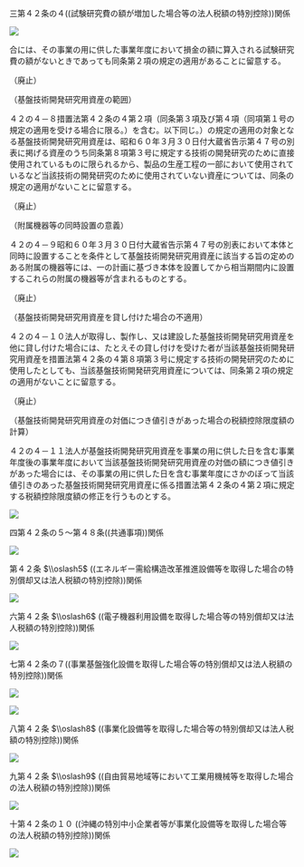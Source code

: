 三第４２条の４((試験研究費の額が増加した場合等の法人税額の特別控除))関係

![](https://www.nta.go.jp/tmp/871ec39e-fa2e-4ab4-9687-45bc7d2c1728/images/0473a66c37776937e1e20d1b996c5b181432599a6133dbe68f9d4c296864e483.jpg)

合には、その事業の用に供した事業年度において損金の額に算入される試験研究費の額がないときであっても同条第２項の規定の適用があることに留意する。

（廃止）

（基盤技術開発研究用資産の範囲）

４２の４－８措置法第４２条の４第２項（同条第３項及び第４項（同項第１号の規定の適用を受ける場合に限る。）を含む。以下同じ。）の規定の適用の対象となる基盤技術開発研究用資産は、昭和６０年３月３０日付大蔵省告示第４７号の別表に掲げる資産のうち同条第８項第３号に規定する技術の開発研究のために直接使用されているものに限られるから、製品の生産工程の一部において使用されているなど当該技術の開発研究のために使用されていない資産については、同条の規定の適用がないことに留意する。

（廃止）

（附属機器等の同時設置の意義）

４２の４－９昭和６０年３月３０日付大蔵省告示第４７号の別表において本体と同時に設置することを条件として基盤技術開発研究用資産に該当する旨の定めのある附属の機器等には、一の計画に基づき本体を設置してから相当期間内に設置するこれらの附属の機器等が含まれるものとする。

（廃止）

（基盤技術開発研究用資産を貸し付けた場合の不適用）

４２の４－１０法人が取得し、製作し、又は建設した基盤技術開発研究用資産を他に貸し付けた場合には、たとえその貸し付けを受けた者が当該基盤技術開発研究用資産を措置法第４２条の４第８項第３号に規定する技術の開発研究のために使用したとしても、当該基盤技術開発研究用資産については、同条第２項の規定の適用がないことに留意する。

（廃止）

（基盤技術開発研究用資産の対価につき値引きがあった場合の税額控除限度額の計算）

４２の４－１１法人が基盤技術開発研究用資産を事業の用に供した日を含む事業年度後の事業年度において当該基盤技術開発研究用資産の対価の額につき値引きがあった場合には、その事業の用に供した日を含む事業年度にさかのぼって当該値引きのあった基盤技術開発研究用資産に係る措置法第４２条の４第２項に規定する税額控除限度額の修正を行うものとする。

![](https://www.nta.go.jp/tmp/871ec39e-fa2e-4ab4-9687-45bc7d2c1728/images/a45236ca7b53eb443849fd92473ad4582c92514e2f99468140e5996925f36865.jpg)

四第４２条の５～第４８条((共通事項))関係

![](https://www.nta.go.jp/tmp/871ec39e-fa2e-4ab4-9687-45bc7d2c1728/images/57dbac02d08a31ed695b67d2f6ab2e099e1392012a281580e3b9d60d5fb9c70d.jpg)

第４２条 $\\oslash5$ ((エネルギー需給構造改革推進設備等を取得した場合の特別償却又は法人税額の特別控除))関係

![](https://www.nta.go.jp/tmp/871ec39e-fa2e-4ab4-9687-45bc7d2c1728/images/10704d67fbdbb136994c546904c67eb9f9d23c966a340a40f1f08b49a28dccf8.jpg)

六第４２条 $\\oslash6$ ((電子機器利用設備を取得した場合等の特別償却又は法人税額の特別控除))関係

![](https://www.nta.go.jp/tmp/871ec39e-fa2e-4ab4-9687-45bc7d2c1728/images/86fdf860b92141fc839a381bdb917b1215d8dc2d3a9a1f99446da4625e8b2859.jpg)

七第４２条の７((事業基盤強化設備を取得した場合等の特別償却又は法人税額の特別控除))関係

![](https://www.nta.go.jp/tmp/871ec39e-fa2e-4ab4-9687-45bc7d2c1728/images/e512056c7cbb6775a8510b882a0bccd24ecd88e90eaa9464fa5db1199a1f0832.jpg)

![](https://www.nta.go.jp/tmp/871ec39e-fa2e-4ab4-9687-45bc7d2c1728/images/77c0f8125b856f724421579912a0767307b4d75bf7ef11791242dbc5897d91fc.jpg)

八第４２条 $\\oslash8$ ((事業化設備等を取得した場合等の特別償却又は法人税額の特別控除))関係

![](https://www.nta.go.jp/tmp/871ec39e-fa2e-4ab4-9687-45bc7d2c1728/images/48534d4bec8af2f85813fc132dbdc5f8c214344344252fb8893c177c80c996a7.jpg)

九第４２条 $\\oslash9$ ((自由貿易地域等において工業用機械等を取得した場合の法人税額の特別控除))関係

![](https://www.nta.go.jp/tmp/871ec39e-fa2e-4ab4-9687-45bc7d2c1728/images/7bd1c37d6e3f61b3d204db850386ff8821f8251a5e0cb334cdb6d184078d9669.jpg)

十第４２条の１０ ((沖縄の特別中小企業者等が事業化設備等を取得した場合等の法人税額の特別控除))関係

![](https://www.nta.go.jp/tmp/871ec39e-fa2e-4ab4-9687-45bc7d2c1728/images/9e4323fb195d74814e299320270684dc6278404655c56221745bf590e1d6c449.jpg)